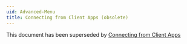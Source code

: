 ```yaml
---
uid: Advanced-Menu
title: Connecting from Client Apps (obsolete)
---
```


This document has been superseded by [Connecting from Client Apps](Connectivity.md)
